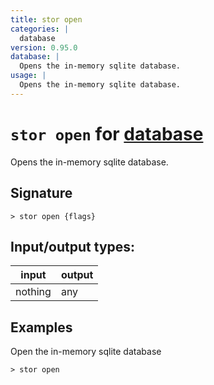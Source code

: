 ```yaml
---
title: stor open
categories: |
  database
version: 0.95.0
database: |
  Opens the in-memory sqlite database.
usage: |
  Opens the in-memory sqlite database.
---
```

<!-- This file is automatically generated. Please edit the command in https://github.com/nushell/nushell instead. -->

# `stor open` for [database](/commands/categories/database.md)

<div class='command-title'>Opens the in-memory sqlite database.</div>

## Signature

```> stor open {flags} ```


## Input/output types:

| input   | output |
| ------- | ------ |
| nothing | any    |

## Examples

Open the in-memory sqlite database
```nu
> stor open

```
